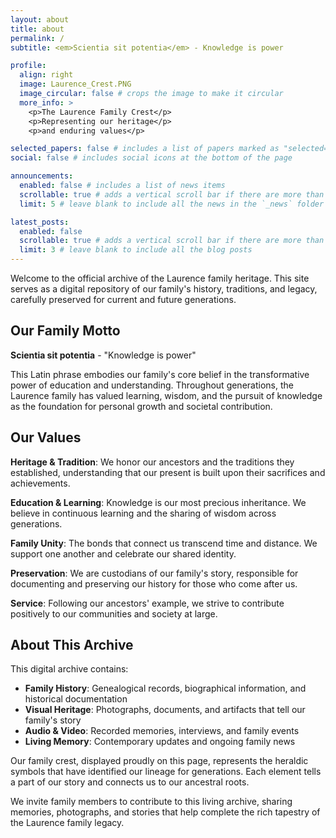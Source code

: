 ```yaml
---
layout: about
title: about
permalink: /
subtitle: <em>Scientia sit potentia</em> - Knowledge is power

profile:
  align: right
  image: Laurence_Crest.PNG
  image_circular: false # crops the image to make it circular
  more_info: >
    <p>The Laurence Family Crest</p>
    <p>Representing our heritage</p>
    <p>and enduring values</p>

selected_papers: false # includes a list of papers marked as "selected={true}"
social: false # includes social icons at the bottom of the page

announcements:
  enabled: false # includes a list of news items
  scrollable: true # adds a vertical scroll bar if there are more than 3 news items
  limit: 5 # leave blank to include all the news in the `_news` folder

latest_posts:
  enabled: false
  scrollable: true # adds a vertical scroll bar if there are more than 3 new posts items
  limit: 3 # leave blank to include all the blog posts
---
```


Welcome to the official archive of the Laurence family heritage. This site serves as a digital repository of our family's history, traditions, and legacy, carefully preserved for current and future generations.

## Our Family Motto

**Scientia sit potentia** - "Knowledge is power"

This Latin phrase embodies our family's core belief in the transformative power of education and understanding. Throughout generations, the Laurence family has valued learning, wisdom, and the pursuit of knowledge as the foundation for personal growth and societal contribution.

## Our Values

**Heritage & Tradition**: We honor our ancestors and the traditions they established, understanding that our present is built upon their sacrifices and achievements.

**Education & Learning**: Knowledge is our most precious inheritance. We believe in continuous learning and the sharing of wisdom across generations.

**Family Unity**: The bonds that connect us transcend time and distance. We support one another and celebrate our shared identity.

**Preservation**: We are custodians of our family's story, responsible for documenting and preserving our history for those who come after us.

**Service**: Following our ancestors' example, we strive to contribute positively to our communities and society at large.

## About This Archive

This digital archive contains:
- **Family History**: Genealogical records, biographical information, and historical documentation
- **Visual Heritage**: Photographs, documents, and artifacts that tell our family's story
- **Audio & Video**: Recorded memories, interviews, and family events
- **Living Memory**: Contemporary updates and ongoing family news

Our family crest, displayed proudly on this page, represents the heraldic symbols that have identified our lineage for generations. Each element tells a part of our story and connects us to our ancestral roots.

We invite family members to contribute to this living archive, sharing memories, photographs, and stories that help complete the rich tapestry of the Laurence family legacy.
